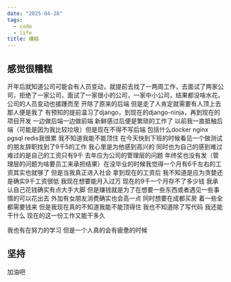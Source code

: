 ```yaml
---
date: "2025-04-28"
tags:
  - code
  - life
title: 糟糕
---
```


## 感觉很糟糕

开年后就知道公司可能会有人员变动，就提前去找了一两周工作，去面试了两家公司，拒绝了一家公司，面试了一家很小的公司，一家中小公司，结果都没啥水花。公司的人员变动也接踵而至 开除了原来的后端 但是走了人肯定就需要有人顶上去 那人便是我了 有预知的提前温习了django，到现在的django-ninja，再到现在的项目开发 一边做后端一边做前端 新鲜感过后便是繁琐的工作了 以前我一直抵触后端（可能是因为我比较垃圾）但是现在不得不写后端 包括什么docker nginx pgsql redis我很累 我不知道我能不能顶住
在今天快到下班的时候看见一个做测试的朋友辞职找到了9千5的工作 我心里是为他感到高兴的 同时也为自己的感到难过 难过的是自己的工资只有9千 去年应为公司的管理层的问题 年终奖也没有发（管理层的问题为啥要员工来承担结果）在没毕业的时候我觉得一个月有6千左右的工资其实也就够了 但是当我真正进入社会 拿到现在的工资后 我不知道是应为贪婪还是确实9千工资很低 我现在想要能月入过万
现在的9千一个月存不了多少钱 我承认自己花钱确实有点大手大脚 但是赚钱就是为了在想要一些东西或者遇见一些事情的可以花出去 外加有女朋友消费确实也会高一点 同时想要在成都买房 着一些全都需要钱来 但是我现在真的不知道我能不能顶得住 我也不知道除了写代码 我还能干什么 现在的这一份工作又能干多久

我也有在努力的学习 但是一个人真的会有疲惫的时候

## 坚持

加油吧

